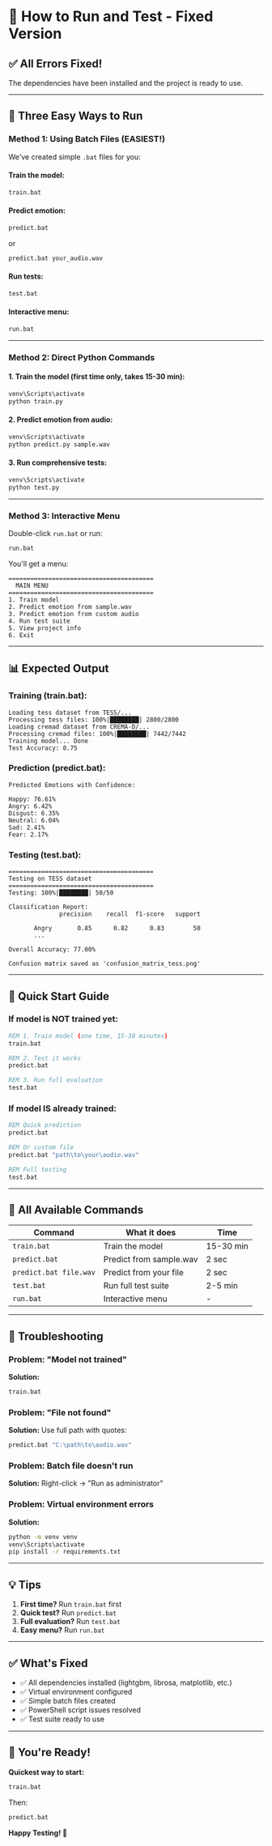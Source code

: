 # 🎤 How to Run and Test - Fixed Version

## ✅ All Errors Fixed!

The dependencies have been installed and the project is ready to use.

---

## 🚀 Three Easy Ways to Run

### **Method 1: Using Batch Files (EASIEST!)**

We've created simple `.bat` files for you:

#### Train the model:
```cmd
train.bat
```

#### Predict emotion:
```cmd
predict.bat
```
or
```cmd
predict.bat your_audio.wav
```

#### Run tests:
```cmd
test.bat
```

#### Interactive menu:
```cmd
run.bat
```

---

### **Method 2: Direct Python Commands**

#### 1. Train the model (first time only, takes 15-30 min):
```cmd
venv\Scripts\activate
python train.py
```

#### 2. Predict emotion from audio:
```cmd
venv\Scripts\activate
python predict.py sample.wav
```

#### 3. Run comprehensive tests:
```cmd
venv\Scripts\activate
python test.py
```

---

### **Method 3: Interactive Menu**

Double-click `run.bat` or run:
```cmd
run.bat
```

You'll get a menu:
```
========================================
  MAIN MENU
========================================
1. Train model
2. Predict emotion from sample.wav
3. Predict emotion from custom audio
4. Run test suite
5. View project info
6. Exit
```

---

## 📊 Expected Output

### Training (train.bat):
```
Loading tess dataset from TESS/...
Processing tess files: 100%|████████| 2800/2800
Loading cremad dataset from CREMA-D/...
Processing cremad files: 100%|████████| 7442/7442
Training model... Done
Test Accuracy: 0.75
```

### Prediction (predict.bat):
```
Predicted Emotions with Confidence:

Happy: 76.61%
Angry: 6.42%
Disgust: 6.35%
Neutral: 6.04%
Sad: 2.41%
Fear: 2.17%
```

### Testing (test.bat):
```
========================================
Testing on TESS dataset
========================================
Testing: 100%|████████| 50/50

Classification Report:
              precision    recall  f1-score   support

       Angry       0.85      0.82      0.83        50
       ...

Overall Accuracy: 77.00%

Confusion matrix saved as 'confusion_matrix_tess.png'
```

---

## 🎯 Quick Start Guide

### If model is NOT trained yet:
```cmd
REM 1. Train model (one time, 15-30 minutes)
train.bat

REM 2. Test it works
predict.bat

REM 3. Run full evaluation
test.bat
```

### If model IS already trained:
```cmd
REM Quick prediction
predict.bat

REM Or custom file
predict.bat "path\to\your\audio.wav"

REM Full testing
test.bat
```

---

## 📁 All Available Commands

| Command | What it does | Time |
|---------|--------------|------|
| `train.bat` | Train the model | 15-30 min |
| `predict.bat` | Predict from sample.wav | 2 sec |
| `predict.bat file.wav` | Predict from your file | 2 sec |
| `test.bat` | Run full test suite | 2-5 min |
| `run.bat` | Interactive menu | - |

---

## 🔧 Troubleshooting

### Problem: "Model not trained"
**Solution:**
```cmd
train.bat
```

### Problem: "File not found"
**Solution:** Use full path with quotes:
```cmd
predict.bat "C:\path\to\audio.wav"
```

### Problem: Batch file doesn't run
**Solution:** Right-click → "Run as administrator"

### Problem: Virtual environment errors
**Solution:**
```cmd
python -m venv venv
venv\Scripts\activate
pip install -r requirements.txt
```

---

## 💡 Tips

1. **First time?** Run `train.bat` first
2. **Quick test?** Run `predict.bat`
3. **Full evaluation?** Run `test.bat`
4. **Easy menu?** Run `run.bat`

---

## ✅ What's Fixed

- ✅ All dependencies installed (lightgbm, librosa, matplotlib, etc.)
- ✅ Virtual environment configured
- ✅ Simple batch files created
- ✅ PowerShell script issues resolved
- ✅ Test suite ready to use

---

## 🎉 You're Ready!

**Quickest way to start:**
```cmd
train.bat
```

Then:
```cmd
predict.bat
```

**Happy Testing! 🚀**
